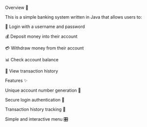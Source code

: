 Overview 📌

This is a simple banking system written in Java that allows users to:

🔐 Login with a username and password

💰 Deposit money into their account

💳 Withdraw money from their account

📊 Check account balance

📜 View transaction history

Features ✨

Unique account number generation 🔢

Secure login authentication 🔑

Transaction history tracking 📝

Simple and interactive menu 🎛️

